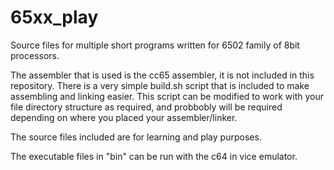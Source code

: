 # 65xx_play
Source files for multiple short programs written for 6502 family of 8bit processors.

The assembler that is used is the cc65 assembler, it is not included in this repository.
There is a very simple build.sh script that is included to make assembling and linking
easier. This script can be modified to work with your file directory structure as required,
and probbobly will be required depending on where you placed your assembler/linker.

The source files included are for learning and play purposes.

The executable files in "bin" can be run with the c64 in vice emulator. 
